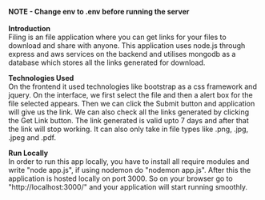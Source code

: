 ****NOTE - Change env to .env before running the server**** <br> <br>
**Introduction** <br>
Filing is an file application where you can get links for your files to download and share with anyone. 
This application uses node.js through express and aws services on the backend and utilises mongodb as a database which stores all the links generated for download.

**Technologies Used** <br>
On the frontend it used technologies like bootstrap as a css framework and jquery.
On the interface, we first select the file and then a alert box for the file selected appears. Then we can click the Submit button and application will give us the link.
We can also check all the links generated by clicking the Get Link button. 
The link generated is valid upto 7 days and after that the link will stop working.
It can also only take in file types like .png, .jpg, .jpeg and .pdf.

**Run Locally**<br>
In order to run this app locally, you have to install all require modules and write "node app.js", if using nodemon do "nodemon app.js".
After this the application is hosted locally on port 3000. 
So on your browser go to "http://localhost:3000/" and your application will start running smoothly.
